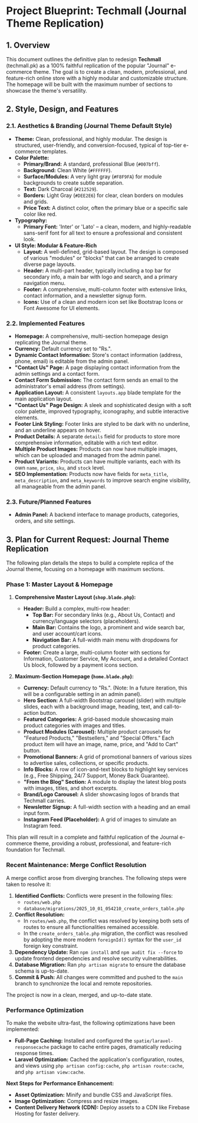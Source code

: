 # Project Blueprint: Techmall (Journal Theme Replication)

## 1. Overview

This document outlines the definitive plan to redesign **Techmall** (techmall.pk) as a 100% faithful replication of the popular "Journal" e-commerce theme. The goal is to create a clean, modern, professional, and feature-rich online store with a highly modular and customizable structure. The homepage will be built with the maximum number of sections to showcase the theme's versatility.

## 2. Style, Design, and Features

### 2.1. Aesthetics & Branding (Journal Theme Default Style)

*   **Theme:** Clean, professional, and highly modular. The design is structured, user-friendly, and conversion-focused, typical of top-tier e-commerce templates.
*   **Color Palette:**
    *   **Primary/Brand:** A standard, professional Blue (`#007bff`).
    *   **Background:** Clean White (`#FFFFFF`).
    *   **Surface/Modules:** A very light gray (`#F8F9FA`) for module backgrounds to create subtle separation.
    *   **Text:** Dark Charcoal (`#212529`).
    *   **Borders:** Light Gray (`#DEE2E6`) for clear, clean borders on modules and grids.
    *   **Price Text:** A distinct color, often the primary blue or a specific sale color like red.
*   **Typography:**
    *   **Primary Font:** 'Inter' or 'Lato' – a clean, modern, and highly-readable sans-serif font for all text to ensure a professional and consistent look.
*   **UI Style: Modular & Feature-Rich**
    *   **Layout:** A well-defined, grid-based layout. The design is composed of various "modules" or "blocks" that can be arranged to create diverse page layouts.
    *   **Header:** A multi-part header, typically including a top bar for secondary info, a main bar with logo and search, and a primary navigation menu.
    *   **Footer:** A comprehensive, multi-column footer with extensive links, contact information, and a newsletter signup form.
    *   **Icons:** Use of a clean and modern icon set like Bootstrap Icons or Font Awesome for UI elements.

### 2.2. Implemented Features

*   **Homepage:** A comprehensive, multi-section homepage design replicating the Journal theme.
*   **Currency:** Default currency set to "Rs.".
*   **Dynamic Contact Information:** Store's contact information (address, phone, email) is editable from the admin panel.
*   **"Contact Us" Page:** A page displaying contact information from the admin settings and a contact form.
*   **Contact Form Submission:** The contact form sends an email to the administrator's email address (from settings).
*   **Application Layout:** A consistent `layouts.app` blade template for the main application layout.
*   **"Contact Us" Page Design:** A sleek and sophisticated design with a soft color palette, improved typography, iconography, and subtle interactive elements.
*   **Footer Link Styling:** Footer links are styled to be dark with no underline, and an underline appears on hover.
*   **Product Details:** A separate `details` field for products to store more comprehensive information, editable with a rich text editor.
*   **Multiple Product Images:** Products can now have multiple images, which can be uploaded and managed from the admin panel.
*   **Product Variants:** Products can have multiple variants, each with its own `name`, `price`, `sku`, and `stock` level.
*   **SEO Implementation:** Products now have fields for `meta_title`, `meta_description`, and `meta_keywords` to improve search engine visibility, all manageable from the admin panel.

### 2.3. Future/Planned Features

*   **Admin Panel:** A backend interface to manage products, categories, orders, and site settings.

## 3. Plan for Current Request: Journal Theme Replication

The following plan details the steps to build a complete replica of the Journal theme, focusing on a homepage with maximum sections.

### Phase 1: Master Layout & Homepage

1.  **Comprehensive Master Layout (`shop.blade.php`):**
    *   **Header:** Build a complex, multi-row header:
        *   **Top Bar:** For secondary links (e.g., About Us, Contact) and currency/language selectors (placeholders).
        *   **Main Bar:** Contains the logo, a prominent and wide search bar, and user account/cart icons.
        *   **Navigation Bar:** A full-width main menu with dropdowns for product categories.
    *   **Footer:** Create a large, multi-column footer with sections for Information, Customer Service, My Account, and a detailed Contact Us block, followed by a payment icons section.

2.  **Maximum-Section Homepage (`home.blade.php`):**
    *   **Currency:** Default currency to "Rs.". (Note: In a future iteration, this will be a configurable setting in an admin panel).
    *   **Hero Section:** A full-width Bootstrap carousel (slider) with multiple slides, each with a background image, heading, text, and call-to-action button.
    *   **Featured Categories:** A grid-based module showcasing main product categories with images and titles.
    *   **Product Modules (Carousel):** Multiple product carousels for "Featured Products," "Bestsellers," and "Special Offers." Each product item will have an image, name, price, and "Add to Cart" button.
    *   **Promotional Banners:** A grid of promotional banners of various sizes to advertise sales, collections, or specific products.
    *   **Info Blocks:** A row of icon-and-text blocks to highlight key services (e.g., Free Shipping, 24/7 Support, Money Back Guarantee).
    *   **"From the Blog" Section:** A module to display the latest blog posts with images, titles, and short excerpts.
    *   **Brand/Logo Carousel:** A slider showcasing logos of brands that Techmall carries.
    *   **Newsletter Signup:** A full-width section with a heading and an email input form.
    *   **Instagram Feed (Placeholder):** A grid of images to simulate an Instagram feed.

This plan will result in a complete and faithful replication of the Journal e-commerce theme, providing a robust, professional, and feature-rich foundation for Techmall.

### **Recent Maintenance: Merge Conflict Resolution**

A merge conflict arose from diverging branches. The following steps were taken to resolve it:

1.  **Identified Conflicts:** Conflicts were present in the following files:
    *   `routes/web.php`
    *   `database/migrations/2025_10_01_054210_create_orders_table.php`
2.  **Conflict Resolution:**
    *   In `routes/web.php`, the conflict was resolved by keeping both sets of routes to ensure all functionalities remained accessible.
    *   In the `create_orders_table.php` migration, the conflict was resolved by adopting the more modern `foreignId()` syntax for the `user_id` foreign key constraint.
3.  **Dependency Update:** Ran `npm install` and `npm audit fix --force` to update frontend dependencies and resolve security vulnerabilities.
4.  **Database Migration:** Ran `php artisan migrate` to ensure the database schema is up-to-date.
5.  **Commit & Push:** All changes were committed and pushed to the `main` branch to synchronize the local and remote repositories.

The project is now in a clean, merged, and up-to-date state.

### Performance Optimization

To make the website ultra-fast, the following optimizations have been implemented:

*   **Full-Page Caching:** Installed and configured the `spatie/laravel-responsecache` package to cache entire pages, dramatically reducing response times.
*   **Laravel Optimization:** Cached the application's configuration, routes, and views using `php artisan config:cache`, `php artisan route:cache`, and `php artisan view:cache`.

**Next Steps for Performance Enhancement:**

*   **Asset Optimization:** Minify and bundle CSS and JavaScript files.
*   **Image Optimization:** Compress and resize images.
*   **Content Delivery Network (CDN):** Deploy assets to a CDN like Firebase Hosting for faster delivery.
